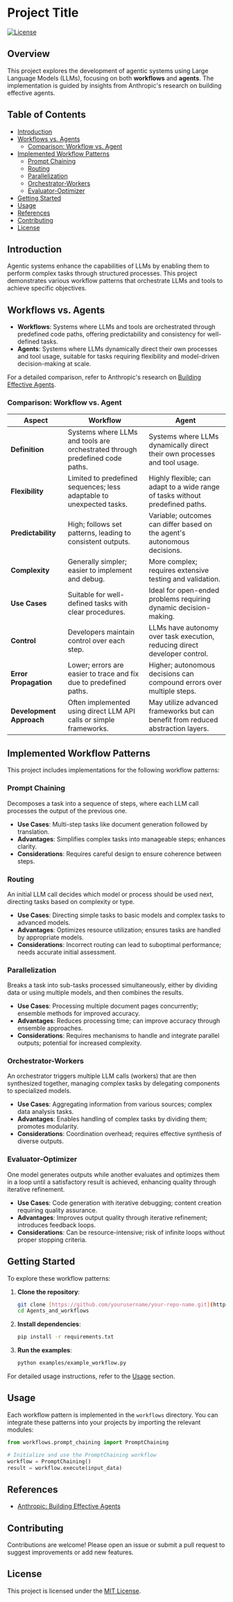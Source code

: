 # Project Title

[![License](https://img.shields.io/badge/license-MIT-blue.svg)](LICENSE)

## Overview

This project explores the development of agentic systems using Large Language Models (LLMs), focusing on both **workflows** and **agents**. The implementation is guided by insights from Anthropic's research on building effective agents.

## Table of Contents

- [Introduction](#introduction)
- [Workflows vs. Agents](#workflows-vs-agents)
  - [Comparison: Workflow vs. Agent](#comparison-workflow-vs-agent)
- [Implemented Workflow Patterns](#implemented-workflow-patterns)
  - [Prompt Chaining](#prompt-chaining)
  - [Routing](#routing)
  - [Parallelization](#parallelization)
  - [Orchestrator-Workers](#orchestrator-workers)
  - [Evaluator-Optimizer](#evaluator-optimizer)
- [Getting Started](#getting-started)
- [Usage](#usage)
- [References](#references)
- [Contributing](#contributing)
- [License](#license)

## Introduction

Agentic systems enhance the capabilities of LLMs by enabling them to perform complex tasks through structured processes. This project demonstrates various workflow patterns that orchestrate LLMs and tools to achieve specific objectives.

## Workflows vs. Agents

- **Workflows**: Systems where LLMs and tools are orchestrated through predefined code paths, offering predictability and consistency for well-defined tasks.
- **Agents**: Systems where LLMs dynamically direct their own processes and tool usage, suitable for tasks requiring flexibility and model-driven decision-making at scale.

For a detailed comparison, refer to Anthropic's research on [Building Effective Agents](https://www.anthropic.com/research/building-effective-agents).

### Comparison: Workflow vs. Agent

| **Aspect**              | **Workflow**                                                                                   | **Agent**                                                                                   |
|-------------------------|-----------------------------------------------------------------------------------------------|--------------------------------------------------------------------------------------------|
| **Definition**          | Systems where LLMs and tools are orchestrated through predefined code paths.                  | Systems where LLMs dynamically direct their own processes and tool usage.                  |
| **Flexibility**         | Limited to predefined sequences; less adaptable to unexpected tasks.                          | Highly flexible; can adapt to a wide range of tasks without predefined paths.              |
| **Predictability**      | High; follows set patterns, leading to consistent outputs.                                    | Variable; outcomes can differ based on the agent's autonomous decisions.                   |
| **Complexity**          | Generally simpler; easier to implement and debug.                                             | More complex; requires extensive testing and validation.                                   |
| **Use Cases**           | Suitable for well-defined tasks with clear procedures.                                        | Ideal for open-ended problems requiring dynamic decision-making.                           |
| **Control**             | Developers maintain control over each step.                                                   | LLMs have autonomy over task execution, reducing direct developer control.                 |
| **Error Propagation**   | Lower; errors are easier to trace and fix due to predefined paths.                            | Higher; autonomous decisions can compound errors over multiple steps.                      |
| **Development Approach**| Often implemented using direct LLM API calls or simple frameworks.                            | May utilize advanced frameworks but can benefit from reduced abstraction layers.           |

## Implemented Workflow Patterns

This project includes implementations for the following workflow patterns:

### Prompt Chaining

Decomposes a task into a sequence of steps, where each LLM call processes the output of the previous one.

- **Use Cases**: Multi-step tasks like document generation followed by translation.
- **Advantages**: Simplifies complex tasks into manageable steps; enhances clarity.
- **Considerations**: Requires careful design to ensure coherence between steps.

### Routing

An initial LLM call decides which model or process should be used next, directing tasks based on complexity or type.

- **Use Cases**: Directing simple tasks to basic models and complex tasks to advanced models.
- **Advantages**: Optimizes resource utilization; ensures tasks are handled by appropriate models.
- **Considerations**: Incorrect routing can lead to suboptimal performance; needs accurate initial assessment.

### Parallelization

Breaks a task into sub-tasks processed simultaneously, either by dividing data or using multiple models, and then combines the results.

- **Use Cases**: Processing multiple document pages concurrently; ensemble methods for improved accuracy.
- **Advantages**: Reduces processing time; can improve accuracy through ensemble approaches.
- **Considerations**: Requires mechanisms to handle and integrate parallel outputs; potential for increased complexity.

### Orchestrator-Workers

An orchestrator triggers multiple LLM calls (workers) that are then synthesized together, managing complex tasks by delegating components to specialized models.

- **Use Cases**: Aggregating information from various sources; complex data analysis tasks.
- **Advantages**: Enables handling of complex tasks by dividing them; promotes modularity.
- **Considerations**: Coordination overhead; requires effective synthesis of diverse outputs.

### Evaluator-Optimizer

One model generates outputs while another evaluates and optimizes them in a loop until a satisfactory result is achieved, enhancing quality through iterative refinement.

- **Use Cases**: Code generation with iterative debugging; content creation requiring quality assurance.
- **Advantages**: Improves output quality through iterative refinement; introduces feedback loops.
- **Considerations**: Can be resource-intensive; risk of infinite loops without proper stopping criteria.

## Getting Started

To explore these workflow patterns:

1. **Clone the repository**:
   ```bash
   git clone [https://github.com/yourusername/your-repo-name.git](https://github.com/OmarKhaled0K/Agents_and_workflows.git)
   cd Agents_and_workflows
   ```

2. **Install dependencies**:
   ```bash
   pip install -r requirements.txt
   ```

3. **Run the examples**:
   ```bash
   python examples/example_workflow.py
   ```

For detailed usage instructions, refer to the [Usage](#usage) section.

## Usage

Each workflow pattern is implemented in the `workflows` directory. You can integrate these patterns into your projects by importing the relevant modules:

```python
from workflows.prompt_chaining import PromptChaining

# Initialize and use the PromptChaining workflow
workflow = PromptChaining()
result = workflow.execute(input_data)
```

## References

- [Anthropic: Building Effective Agents](https://www.anthropic.com/research/building-effective-agents)

## Contributing

Contributions are welcome! Please open an issue or submit a pull request to suggest improvements or add new features.

## License

This project is licensed under the [MIT License](LICENSE).
